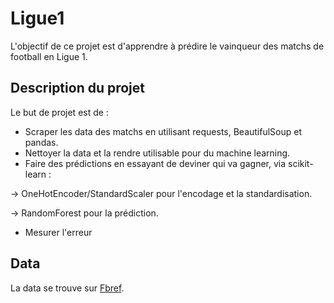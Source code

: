 # Ligue1

L'objectif de ce projet est d'apprendre à prédire le vainqueur des matchs de football en Ligue 1.

## Description du projet

Le but de projet est de :
- Scraper les data des matchs en utilisant requests, BeautifulSoup et pandas.
- Nettoyer la data et la rendre utilisable pour du machine learning.
- Faire des prédictions en essayant de deviner qui va gagner, via scikit-learn :

-> OneHotEncoder/StandardScaler pour l'encodage et la standardisation. 

-> RandomForest pour la prédiction.
- Mesurer l'erreur


## Data

La data se trouve sur [Fbref](https://fbref.com/fr/comps/13/Statistiques-Ligue-1).
